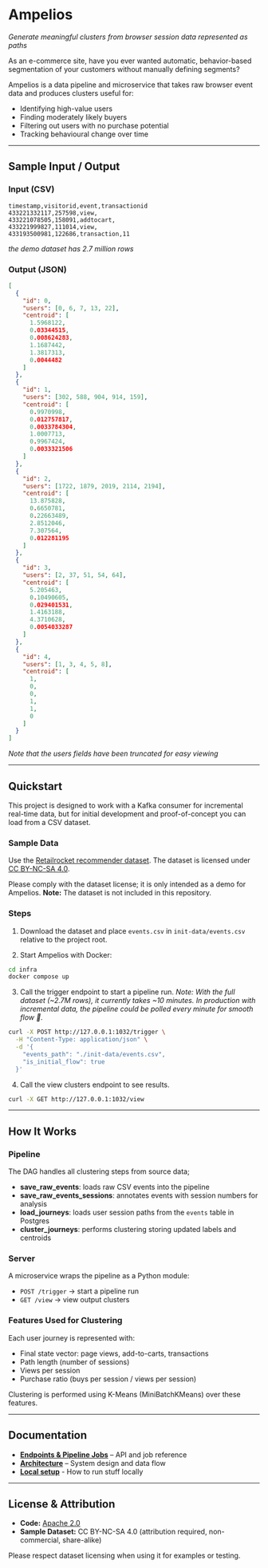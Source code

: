 # Ampelios

_Generate meaningful clusters from browser session data represented as paths_

As an e-commerce site, have you ever wanted automatic, behavior-based segmentation of your customers without manually defining segments?

Ampelios is a data pipeline and microservice that takes raw browser event data and produces clusters useful for:
- Identifying high-value users
- Finding moderately likely buyers
- Filtering out users with no purchase potential
- Tracking behavioural change over time

---

## Sample Input / Output

### Input (CSV)

```csv
timestamp,visitorid,event,transactionid
433221332117,257598,view,
433221078505,158091,addtocart,
433221999827,111014,view,
433193500981,122686,transaction,11
```

_the demo dataset has 2.7 million rows_

### Output (JSON)

```json
[
  {
    "id": 0,
    "users": [0, 6, 7, 13, 22],
    "centroid": [
      1.5968122,
      0.03344515,
      0.008624283,
      1.1687442,
      1.3817313,
      0.0044482
    ]
  },
  {
    "id": 1,
    "users": [302, 588, 904, 914, 159],
    "centroid": [
      0.9970998,
      0.012757817,
      0.0033784304,
      1.0007713,
      0.9967424,
      0.0033321506
    ]
  },
  {
    "id": 2,
    "users": [1722, 1879, 2019, 2114, 2194],
    "centroid": [
      13.875828,
      0.6650781,
      0.22663489,
      2.8512046,
      7.307564,
      0.012281195
    ]
  },
  {
    "id": 3,
    "users": [2, 37, 51, 54, 64],
    "centroid": [
      5.205463,
      0.10490605,
      0.029401531,
      1.4163188,
      4.3710628,
      0.0054033287
    ]
  },
  {
    "id": 4,
    "users": [1, 3, 4, 5, 8],
    "centroid": [
      1,
      0,
      0,
      1,
      1,
      0
    ]
  }
]
```

_Note that the users fields have been truncated for easy viewing_

---

## Quickstart

This project is designed to work with a Kafka consumer for incremental real-time data, but for initial development and proof-of-concept you can load from a CSV dataset.

### Sample Data

Use the [Retailrocket recommender dataset](https://www.kaggle.com/datasets/retailrocket/ecommerce-dataset).
The dataset is licensed under [CC BY-NC-SA 4.0](https://creativecommons.org/licenses/by-nc-sa/4.0/).

Please comply with the dataset license; it is only intended as a demo for Ampelios.
**Note:** The dataset is not included in this repository.

### Steps

1. Download the dataset and place `events.csv` in `init-data/events.csv` relative to the project root.

2. Start Ampelios with Docker:

```bash
cd infra
docker compose up
```

3. Call the trigger endpoint to start a pipeline run.
_Note: With the full dataset (~2.7M rows), it currently takes ~10 minutes. In production with incremental data, the pipeline could be polled every minute for smooth flow 🌊._

```bash
curl -X POST http://127.0.0.1:1032/trigger \
  -H "Content-Type: application/json" \
  -d '{
    "events_path": "./init-data/events.csv",
    "is_initial_flow": true
  }'
```

4. Call the view clusters endpoint to see results.

```bash
curl -X GET http://127.0.0.1:1032/view
```

---

## How It Works

### Pipeline

The DAG handles all clustering steps from source data;

- **save_raw_events**: loads raw CSV events into the pipeline
- **save_raw_events_sessions**: annotates events with session numbers for analysis
- **load_journeys**: loads user session paths from the `events` table in Postgres
- **cluster_journeys**: performs clustering storing updated labels and centroids

### Server

A microservice wraps the pipeline as a Python module:

- `POST /trigger` → start a pipeline run
- `GET /view` → view output clusters

### Features Used for Clustering

Each user journey is represented with:

- Final state vector: page views, add-to-carts, transactions
- Path length (number of sessions)
- Views per session
- Purchase ratio (buys per session / views per session)

Clustering is performed using K-Means (MiniBatchKMeans) over these features.

---

## Documentation

- **[Endpoints & Pipeline Jobs](./docs/units.md)** – API and job reference
- **[Architecture](./docs/architecture.md)** – System design and data flow
- **[Local setup](./docs/local-setup.md)** - How to run stuff locally

---

## License & Attribution

- **Code:** [Apache 2.0](./LICENSE)
- **Sample Dataset:** CC BY-NC-SA 4.0 (attribution required, non-commercial, share-alike)

Please respect dataset licensing when using it for examples or testing.
